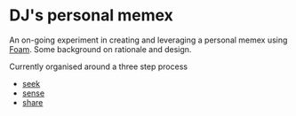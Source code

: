 # DJ's personal memex

An on-going experiment in creating and leveraging a personal memex using [Foam](https://foambubble.githubio/). Some background on rationale and design.

Currently organised around a three step process

- [seek](seek/seek.md)
- [sense](sense/sense.md)
- [share](share/share.md)


